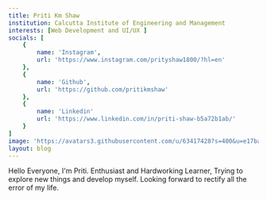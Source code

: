 ```yaml
---
title: Priti Km Shaw
institution: Calcutta Institute of Engineering and Management
interests: [Web Development and UI/UX ]
socials: [
    {
        name: 'Instagram',
        url: 'https://www.instagram.com/prityshaw1800/?hl=en'
    },
    {
        name: 'Github',
        url: 'https://github.com/pritikmshaw'
    },
    {
        name: 'Linkedin'
        url: 'https://www.linkedin.com/in/priti-shaw-b5a72b1ab/'
    }
]
image: 'https://avatars3.githubusercontent.com/u/63417428?s=400&u=e17ba5501ab0ee9edbe864ab48eb1e4905815cd3&v=4'
layout: blog
---
```


Hello Everyone, I'm Priti. Enthusiast and Hardworking Learner, Trying to explore new things and develop myself. Looking forward to rectify all the error of my life.
